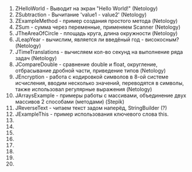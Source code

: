 <ol type="1">
  <li>ZHelloWorld - Выводит на экран "Hello World!" (Netology)</li>
  <li>ZSubtraction - Вычитание 'value1 - value2' (Netology)</li>
  <li>ZExampleMethod - пример создания простого метода (Netology)</li>
  <li>ZSum - сумма через переменные, применяем Scanner (Netology)</li>
  <li>JTheAreaOfCircle - площадь круга, длина окружности (Netology)</li>
  <li>JLeapYear - вычислим, является ли введёный год - високосным? (Netology)</li>
  <li>JTimeTranslations - вычисляем кол-во секунд на выполнение ряда задач (Netology)</li>
  <li>JCompareDouble - сравнение double и float, округление, отбрасывание дробной части, приведение типов (Netology)</li>
  <li>JEncryption - работа с кодировкой символов в 8-ой системе исчисления, вводим несколько значений, переводятся в символы, также использовал регулярные выражения (Netology)</li>
  <li>JArraysExample - примеры работы с массивами, объединение двух массивов 2 способами (методами) (Stepik)</li>
  <li>JReverseText - читаем текст задом наперёд, StringBuilder (?)</li>
  <li>JExampleThis - пример использования ключевого слова this.</li>
  <li></li>
  <li></li>
  <li></li>
  <li></li>
  <li></li>
  <li></li>
  <li></li>
  <li></li>
</ol>
